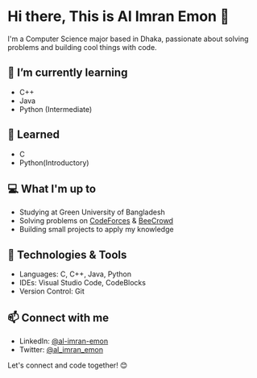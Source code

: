 # Hi there, This is Al Imran Emon 👋

I'm a Computer Science major based in Dhaka, passionate about solving problems and building cool things with code.
## 🌱 I’m currently learning

- C++
- Java
- Python (Intermediate)
 
## 🌱 Learned

- C
- Python(Introductory)

## 💻 What I'm up to

- Studying at Green University of Bangladesh
- Solving problems on [CodeForces](https://codeforces.com/profile/imranonweb) & [BeeCrowd](https://www.beecrowd.com.br/judge/en/profile/900482)
- Building small projects to apply my knowledge

## 🔧 Technologies & Tools
- Languages: C, C++, Java, Python
- IDEs: Visual Studio Code, CodeBlocks
- Version Control: Git

## 📫 Connect with me

- LinkedIn: [@al-imran-emon](https://www.linkedin.com/in/al-imran-emon/)
- Twitter: [@al_imran_emon](https://twitter.com/al_imran_emon)

Let's connect and code together! 😊
